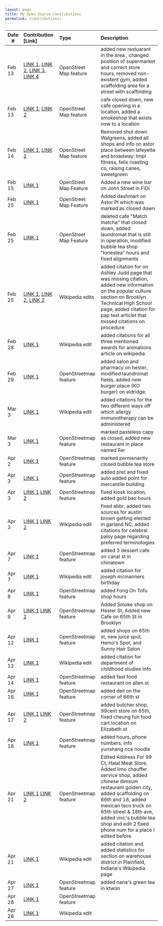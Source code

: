 ```yaml
---
layout: page
title: My Open Source Contributions
permalink: /contributions/
---
```


<!--
Type of the contribution should be "Wikipedia edit", "OpenStreet Map feature", "Documentation", "Course website", "Blog",
"Browser Add-on", etc.

The description should include a brief summary of what you did.

The link should bring us to a public page that shows your contribution. 

Replace the first row with your own contribution. 

-->





| Date #       | Contribution [Link]  | Type  | Description |
|---|:---|:---|:---|
| Feb 13   | [LINK 1](https://www.openstreetmap.org/changeset/147431089),  [LINK 2](https://www.openstreetmap.org/changeset/147431274),  [LINK 3](https://www.openstreetmap.org/changeset/147431282), [LINK 4](https://www.openstreetmap.org/changeset/147431362)  | OpenStreet Map feature    |   added new restuarant in the area , changed position of supermarket and correct store hours, removed non-existent gym, added scaffolding area for a street with scaffolding |
| Feb 13   |  [LINK 1](https://www.openstreetmap.org/changeset/147432755),  [LINK 2](https://www.openstreetmap.org/changeset/147432806)  |  OpenStreet Map feature  |  cafe closed down, new cafe opening in a location, added a smokeshop that exists now to a location  |
| Feb 14   |  [LINK 1](https://www.openstreetmap.org/changeset/147462565), [LINK 2](https://www.openstreetmap.org/changeset/147465024)  |  OpenStreet Map feature   |  Removed shut down Walgreens,  added all shops and info on astor place between lafeyette and broadway: tmpl fitness, felix roasting co, raising canes, sweetgreen  |
| Feb 15 |  [LINK 1](https://www.openstreetmap.org/changeset/147515026) | OpenStreet Map Feature | Added a new wine bar on John Street in FiDi|
| Feb 25 |  [LINK 1](https://www.openstreetmap.org/changeset/147906130) | OpenStreet Map Feature | Added dashmart on Astor Pl which was marked as closed down|
| Feb 25 |  [LINK 1](https://www.openstreetmap.org/changeset/147907904) | OpenStreet Map Feature | deleted cafe "Match matcha" that closed down, added laundromat that is still in operation, modified bubble tea shop "Ionestea" hours and fixed alignments|
| Feb 25 |  [LINK 1](https://en.wikipedia.org/w/index.php?title=Ashley_Judd&oldid=1210266841), [LINK 2](https://en.wikipedia.org/w/index.php?title=Brooklyn_Technical_High_School&oldid=1210270679), [LINK 2](https://en.wikipedia.org/w/index.php?title=Pap_test&oldid=1210272150)| Wikipedia edits | added citation for on Ashley Judd page that was missing citation, added new information on the popular culture section on Brooklyn Technical High School page, added citation for pap test articlet that missed citations on procedure |
| Feb 28 |  [LINK 1](https://en.wikipedia.org/w/index.php?title=Animation&oldid=1210756840) | Wikipedia edit | added citations for all three mentioned awards for animations article on wikipedia|
| Feb 29 |  [LINK 1](https://www.openstreetmap.org/changeset/147997573) | OpenStreetmap feature | added salon and pharmacy on hester, modified laundromat fields, added new burger place (KO burger) on eldridge.|
| Mar 3 |  [LINK 1](https://en.wikipedia.org/w/index.php?title=Allergen&oldid=1211555345) | Wikipedia edit | added citations for the two different ways off which allergy immunotherapy can be administered|
| Mar 3 |  [LINK 1](https://www.openstreetmap.org/changeset/148153286) | OpenStreetmap feature | marked pasteless capy as closed, added new restaurant in place named Fer|
| Apr 2 |  [LINK 1](https://www.openstreetmap.org/changeset/149496270) | OpenStreetmap feature | marked permenantly closed bubble tea store|
| Apr 3 |  [LINK 1](https://www.openstreetmap.org/changeset/149550731) | OpenStreetmap feature | added pret and fixed auto added point for mercantile building|
| Apr 3 |  [LINK 1](https://www.openstreetmap.org/changeset/149550739) [LINK 2](https://www.openstreetmap.org/changeset/149550757) | OpenStreetmap feature | fixed kiosk location, added gold bao hours|
| Apr 3 |  [LINK 1](https://en.wikipedia.org/w/index.php?title=Garland,_North_Carolina&oldid=1217151790) [LINK 2](https://en.wikipedia.org/w/index.php?title=Cerebral_palsy&oldid=1217152291) | Wikipedia edit | fixed abbr, added two sources for austin brown getting elected in garland NC, added citations for celebral palsy page regarding preferred terminologies|
| Apr 7 |  [LINK 1](https://www.openstreetmap.org/changeset/149706831)  | OpenStreetmap feature | added 3 dessert cafe on canal st in chinatown|
| Apr 7 |  [LINK 1](https://en.wikipedia.org/w/index.php?title=December_3&oldid=1217766335)  | Wikipedia edit | added citation for joseph mcmanners birthday |
| Apr 8 |  [LINK 1](https://www.openstreetmap.org/changeset/149757580)  | OpenStreetmap feature | added Fong On Tofu shop hours |
| Apr 9 |  [LINK 1](https://www.openstreetmap.org/changeset/149809859)  [LINK 2](https://www.openstreetmap.org/changeset/149809859) | OpenStreetmap feature | Added Smoke shop on Hester St, Added new Cafe on 65th St in Brooklyn |
| Apr 12 |  [LINK 1](https://www.openstreetmap.org/changeset/149931239) | OpenStreetmap feature | added shops on 65th st, new juice spot, Hemo's Spot, and Sunny Hair Salon |
| Apr 12 |  [LINK 1](https://en.wikipedia.org/w/index.php?title=Rutgers_University&oldid=1218642836) | Wikipedia edit | added citation for department of childhood studies info |
| Apr 14 |  [LINK 1](https://www.openstreetmap.org/changeset/150005083) | OpenStreetmap feature | added fast food restaurant on allen st |
| Apr 16 |  [LINK 1](https://www.openstreetmap.org/changeset/150113117) | OpenStreetmap feature | added deli on the corner of 66th st |
| Apr 17 |  [LINK 1](https://www.openstreetmap.org/changeset/150113166) [LINK 2](https://www.openstreetmap.org/changeset/150113237)| OpenStreetmap feature | added butcher shop, 99cent store on 65th, fixed cheung fun food cart location on Elizabeth st|
| Apr 18 |  [LINK 1](https://www.openstreetmap.org/changeset/150155118) | OpenStreetmap feature | added hours, phone numbers, info yunshang rice noodle|
| Apr 21 |  [LINK 1](https://www.openstreetmap.org/changeset/150324560) [LINK 2](https://www.openstreetmap.org/changeset/150323395)| OpenStreetmap feature | Edited Address For 99 Ct, Halal Meat Store, Added limo chauffer service shop, added chinese dimsum restaurant golden city, added scaffolding on 66th and 18, added mexican taco truck on 65th street & 18th ave, added vivi;'s bubble tea shop and edit 2 fixed phone num for a place I edited before|
| Apr 21|  [LINK 1](https://en.wikipedia.org/w/index.php?title=Plainfield,_Indiana&oldid=1220150106) | Wikipedia edit | added citation and added statistics for section on warehouse district in Plainfield, Indiana's Wikipedia page |
| Apr 27|  [LINK 1](https://www.openstreetmap.org/changeset/150593852) | OpenStreetmap feature | added nana's green tea in ktwon |
| Apr 28|  [LINK 1]() | OpenStreetmap feature |  |
| Apr 28|  [LINK 1]() | Wikipedia edit |  |